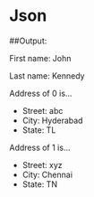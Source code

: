 # Json

##Output:

First name: John

Last name: Kennedy

Address of 0 is...
- Street: abc
- City: Hyderabad
- State: TL

Address of 1 is...
- Street: xyz
- City: Chennai
- State: TN

